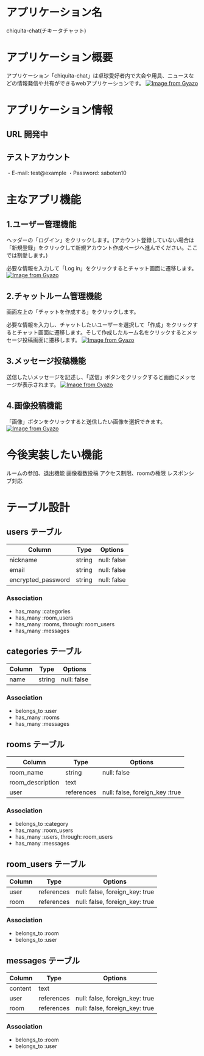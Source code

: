 # アプリケーション名
  chiquita-chat(チキータチャット)

# アプリケーション概要
 アプリケーション「chiquita-chat」は卓球愛好者内で大会や用具、ニュースなどの情報発信や共有ができるwebアプリケーションです。
[![Image from Gyazo](https://i.gyazo.com/2cce97b05170880a0b7126864fa48a3a.jpg)](https://gyazo.com/2cce97b05170880a0b7126864fa48a3a)

# アプリケーション情報
## URL 開発中

## テストアカウント 
 ・E-mail: test@example
 ・Password: saboten10

# 主なアプリ機能
 ## 1.ユーザー管理機能
  ヘッダーの「ログイン」をクリックします。(アカウント登録していない場合は「新規登録」をクリックして新規アカウント作成ページへ進んでください。ここでは割愛します。)

  必要な情報を入力して「Log in」をクリックするとチャット画面に遷移します。
   [![Image from Gyazo](https://i.gyazo.com/934ac70314fb7a8bc8c2bcd23b687e6a.gif)](https://gyazo.com/934ac70314fb7a8bc8c2bcd23b687e6a)

## 2.チャットルーム管理機能
   画面左上の「チャットを作成する」をクリックします。

   必要な情報を入力し、チャットしたいユーザーを選択して「作成」をクリックするとチャット画面に遷移します。そして作成したルーム名をクリックするとメッセージ投稿画面に遷移します。
   [![Image from Gyazo](https://i.gyazo.com/4582ce5dbfe53c163f3a2a2ab9852711.gif)](https://gyazo.com/4582ce5dbfe53c163f3a2a2ab9852711)

## 3.メッセージ投稿機能
   送信したいメッセージを記述し、「送信」ボタンをクリックすると画面にメッセージが表示されます。
   [![Image from Gyazo](https://i.gyazo.com/47e37b95c35f7ebf8827568c4918ab8e.gif)](https://gyazo.com/47e37b95c35f7ebf8827568c4918ab8e)

## 4.画像投稿機能
   「画像」ボタンをクリックすると送信したい画像を選択できます。
[![Image from Gyazo](https://i.gyazo.com/158613c445b1b33b9874d4269f4204a0.jpg)](https://gyazo.com/158613c445b1b33b9874d4269f4204a0)

# 今後実装したい機能
 ルームの参加、退出機能
 画像複数投稿
 アクセス制限、roomの権限 
 レスポンシブ対応

 # テーブル設計

## users テーブル

| Column   | Type   | Options     |
| -------- | ------ | ----------- |
| nickname           | string | null: false |
| email              | string | null: false |
| encrypted_password | string | null: false |

### Association
- has_many :categories
- has_many :room_users
- has_many :rooms, through: room_users
- has_many :messages

## categories テーブル

| Column   | Type   | Options     |
| -------- | ------ | ----------- |
| name     | string | null: false |

### Association

- belongs_to :user
- has_many :rooms
- has_many :messages


## rooms テーブル

| Column | Type   | Options     |
| ------ | ------ | ----------- |
| room_name         | string | null: false |
| room_description  | text | 
| user              | references | null: false, foreign_key :true|

### Association
- belongs_to :category
- has_many :room_users
- has_many :users, through: room_users
- has_many :messages

## room_users テーブル

| Column | Type       | Options                        |
| ------ | ---------- | ------------------------------ |
| user   | references | null: false, foreign_key: true |
| room   | references | null: false, foreign_key: true |

### Association
- belongs_to :room
- belongs_to :user

## messages テーブル

| Column  | Type       | Options                        |
| ------- | ---------- | ------------------------------ |
| content | text       |                                |
| user    | references | null: false, foreign_key: true |
| room    | references | null: false, foreign_key: true |

### Association
- belongs_to :room
- belongs_to :user